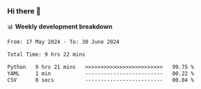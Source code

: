 ### Hi there 👋

<!--
**rajaahdjey/rajaahdjey** is a ✨ _special_ ✨ repository because its `README.md` (this file) appears on your GitHub profile.

Here are some ideas to get you started:

- 🔭 I’m currently working on ...
- 🌱 I’m currently learning ...
- 👯 I’m looking to collaborate on ...
- 🤔 I’m looking for help with ...
- 💬 Ask me about ...
- 📫 How to reach me: ...
- 😄 Pronouns: ...
- ⚡ Fun fact: ...
-->

📊 **Weekly development breakdown**
<!--START_SECTION:waka-->

```txt
From: 17 May 2024 - To: 30 June 2024

Total Time: 9 hrs 22 mins

Python   9 hrs 21 mins   >>>>>>>>>>>>>>>>>>>>>>>>>   99.75 %
YAML     1 min           -------------------------   00.22 %
CSV      0 secs          -------------------------   00.04 %
```

<!--END_SECTION:waka-->
